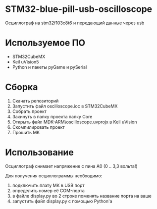 # STM32-blue-pill-usb-oscilloscope
Осциллограф на stm32f103c8t6 и передающий данные через usb

# Используемое ПО
- STM32CubeMX
- Keil uVision5
- Python и пакеты pyGame и pySerial

# Сборка
1. Скачать репозиторий
2. Запустить файл oscilloscope.ioc в STM32CubeMX
3. Собрать проект
4. Закинуть в папку проекта папку Core
5. Открыть файл MDK-ARM\oscilloscope.uvprojx в Keil uVision
6. Скомпилировать проект
7. Прошить МК

# Использование
Осциллограф снимает напряжение с пина A0 (0 .. 3,3 вольта!)

Для получения осциллограммы необходимо:
1. подключить плату МК в USB порт
2. определить номер её COM-порта
3. в файле display.py во 2 строке поменять название порта на ваше
4. запустить файл display.py с помощью Python'а
